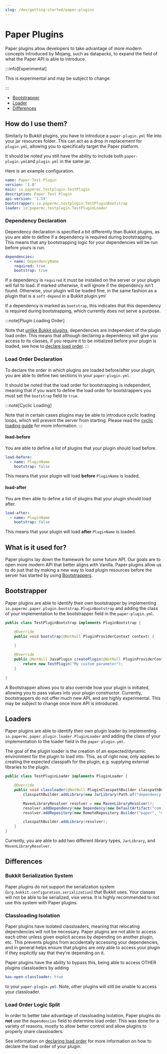 ```yaml
---
slug: /dev/getting-started/paper-plugins
---
```


# Paper Plugins

Paper plugins allow developers to take advantage of more modern concepts introduced by Mojang, such as datapacks, to 
expand the field of what the Paper API is able to introduce.

:::info[Experimental]

This is experimental and may be subject to change.

:::

- [Bootstrapper](#bootstrapper)
- [Loader](#loaders)
- [Differences](#differences)

## How do I use them?
Similarly to Bukkit plugins, you have to introduce a ``paper-plugin.yml`` file into your jar resources folder.
This can act as a drop in replacement for ``plugin.yml``, allowing you to specifically target the Paper platform.

It should be noted you still have the ability to include both ``paper-plugin.yml``and ``plugin.yml`` in the same jar.

Here is an example configuration.
```yml
name: Paper-Test-Plugin
version: '1.0'
main: io.papermc.testplugin.TestPlugin
description: Paper Test Plugin
api-version: '1.19'
bootstrapper: io.papermc.testplugin.TestPluginBootstrap
loader: io.papermc.testplugin.TestPluginLoader
```

### Dependency Declaration

Dependency declaration is specified a bit differently than Bukkit plugins, as you are
able to define if a dependency is required during bootstrapping. This means that any bootstrapping
logic for your dependencies will be run before yours is run. 
```yml
dependencies:
  - name: DependencyName
    required: true
    bootstrap: true
```

If a dependency is ``required`` it must be installed on the server or your plugin will fail to load. If marked otherwise, it will
ignore if the dependency isn't found. 
Otherwise, your plugin will be loaded fine, in the same fashion as a plugin that is a ``soft-depend`` in a Bukkit plugin.yml

If a dependency is marked as ``bootstrap``, this indicates that this dependency is required during bootstrapping, which currently does not serve a purpose.

:::note[Plugin Loading Order]

Note that [unlike Bukkit plugins](#load-order-logic-split), dependencies are independent of the plugin load order. 
This means that although declaring a dependency will give you access to its classes, if you require it to be initialized before your plugin is loaded, see how to [declare load order](#load-order-declaration).
:::

### Load Order Declaration

To declare the order in which plugins are loaded before/after your plugin, you are able to define two sections in your ``paper-plugin.yml``.

It should be noted that the load order for bootstrapping is independent, meaning that if you want to define the load order for bootstrappers
you must set the ``bootstrap`` field to ``true``.

:::note[Cyclic Loading]

Note that in certain cases plugins may be able to introduce cyclic loading loops, which will prevent the server from starting.
Please read the [cyclic loading guide](docs/paper/admin/reference/paper-plugins.md#cyclic-plugin-loading) for more information.
:::

#### load-before
You are able to define a list of plugins that your plugin should load before. 
```yml
load-before:
  - name: PluginName
    bootstrap: false
```
This means that your plugin will load **before** ``PluginName`` is loaded. 

#### load-after
You are then able to define a list of plugins that your plugin should load after.
```yml
load-after:
  - name: PluginName
    bootstrap: false
```
This means that your plugin will load **after** ``PluginName`` is loaded.

## What is it used for?
Paper plugins lay down the framework for some future API.
Our goals are to open more modern API that better aligns with Vanilla.
Paper plugins allow us to do just that by making a new way to load plugin resources
before the server has started by using [Bootstrappers](#bootstrapper).


## Bootstrapper
Paper plugins are able to identify their own bootstrapper by implementing ``io.papermc.paper.plugin.bootstrap.PluginBootstrap`` and adding
the class of your implementation to the bootstrapper field in the ``paper-plugin.yml``.
```java
public class TestPluginBootstrap implements PluginBootstrap {

    @Override
    public void bootstrap(@NotNull PluginProviderContext context) {
        
    }

    @Override
    public @NotNull JavaPlugin createPlugin(@NotNull PluginProviderContext context) {
        return new TestPlugin("My custom parameter");
    }
    
}
```
A Bootstrapper allows you to also override how your plugin is initiated, allowing you to pass values into your plugin constructor.
Currently, bootstrappers do not offer much new API, and are highly experimental. This may be subject to change once more API is introduced.

## Loaders
Paper plugins are able to identify their own plugin loader by implementing ``io.papermc.paper.plugin.loader.PluginLoader`` and adding
the class of your implementation to the loader field in the ``paper-plugin.yml``.

The goal of the plugin loader is the creation of an expected/dynamic environment for the plugin to load into. 
This, as of right now, only applies to creating the expected classpath for the plugin, e.g. supplying external libraries to the plugin.
```java
public class TestPluginLoader implements PluginLoader {

    @Override
    public void classloader(@NotNull PluginClasspathBuilder classpathBuilder) {
        classpathBuilder.addLibrary(new JarLibrary(Path.of("dependency.jar")));

        MavenLibraryResolver resolver = new MavenLibraryResolver();
        resolver.addDependency(new Dependency(new DefaultArtifact("com.example:example:version"), null));
        resolver.addRepository(new RemoteRepository.Builder("paper", "default", "https://repo.papermc.io/repository/maven-public/").build());

        classpathBuilder.addLibrary(resolver);
    }
}

```
Currently, you are able to add two different library types, ``JarLibrary``, and ``MavenLibraryResolver``.


## Differences 

### Bukkit Serialization System
Paper plugins do not support the serialization system (``org.bukkit.configuration.serialization``) that Bukkit uses. Your classes will not be able to be
serialized, vise versa. It is highly recommended to not use this system with Paper plugins.

### Classloading Isolation
Paper plugins have isolated classloaders, meaning that relocating dependencies will not be necessary. Paper plugins are not able to access each other unless given explicit access
by depending on another plugin, etc. This prevents plugins from accidentally accessing your dependencies, and in general helps ensure that plugins are only able to access your plugin
if they explicitly say that they're depending on it.

Paper plugins have the ability to bypass this, being able to access OTHER plugins classloaders by adding 
```yml
has-open-classloader: true
```
to your ``paper-plugin.yml``. Note, other plugins will still be unable to access your classloader.


### Load Order Logic Split
In order to better take advantage of classloading isolation, Paper plugins do **not** use the ``dependencies`` field to determine load order.
This was done for a variety of reasons, mostly to allow better control and allow plugins to properly share classloaders.

See information on [declaring load order](#load-order-declaration) for more information on how to declare the load order of your plugin.
